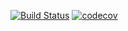 [![Build Status](https://travis-ci.org/fillsky/semi-advanced-programming-SDA.svg?branch=master)](https://travis-ci.org/fillsky/semi-advanced-programming-SDA)
[![codecov](https://codecov.io/gh/fillsky/semi-advanced-programming-SDA/branch/master/graph/badge.svg)](https://codecov.io/gh/fillsky/semi-advanced-programming-SDA)